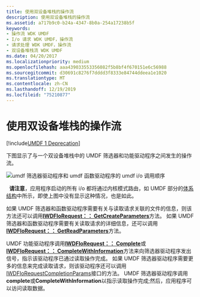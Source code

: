 ```yaml
---
title: 使用双设备堆栈的操作流
description: 使用双设备堆栈的操作流
ms.assetid: a717b9c0-b24a-4347-8b0a-254a17238b5f
keywords:
- 操作流 WDK UMDF
- I/o 请求 WDK UMDF，操作流
- 请求处理 WDK UMDF，操作流
- 双设备堆栈流 WDK UMDF
ms.date: 04/20/2017
ms.localizationpriority: medium
ms.openlocfilehash: aaa439033553356082f5b8bf4f670151e6c56988
ms.sourcegitcommit: d30691c8276f7dddd3f8333e84744ddeea1e1020
ms.translationtype: MT
ms.contentlocale: zh-CN
ms.lasthandoff: 12/19/2019
ms.locfileid: "75210877"
---
```

# <a name="operation-flow-with-double-device-stack"></a>使用双设备堆栈的操作流


[!include[UMDF 1 Deprecation](../includes/umdf-1-deprecation.md)]

下图显示了与一个双设备堆栈中的 UMDF 筛选器和功能驱动程序之间发生的操作流。

![umdf 筛选器驱动程序和 umdf 函数驱动程序的 umdf i/o 调用顺序](images/umdfflow2.gif)

  **请注意**，应用程序启动的所有 i/o 都将通过内核模式路由，如 UMDF 部分的[体系结构](https://docs.microsoft.com/previous-versions/ff554461(v=vs.85))中所示，即使上图中没有显示这种情况，也是如此。

 

如果 UMDF 筛选器和函数驱动程序需要有关与读取请求关联的文件的信息，则该方法还可以调用[**IWDFIoRequest：： GetCreateParameters**](https://docs.microsoft.com/windows-hardware/drivers/ddi/wudfddi/nf-wudfddi-iwdfiorequest-getcreateparameters)方法。 如果 UMDF 筛选器和函数驱动程序需要有关读取请求的详细信息，还可以调用[**IWDFIoRequest：： GetReadParameters**](https://docs.microsoft.com/windows-hardware/drivers/ddi/wudfddi/nf-wudfddi-iwdfiorequest-getreadparameters)方法。

UMDF 功能驱动程序调用[**IWDFIoRequest：： Complete**](https://docs.microsoft.com/windows-hardware/drivers/ddi/wudfddi/nf-wudfddi-iwdfiorequest-complete)或[**IWDFIoRequest：： CompleteWithInformation**](https://docs.microsoft.com/windows-hardware/drivers/ddi/wudfddi/nf-wudfddi-iwdfiorequest-completewithinformation)方法来向筛选器驱动程序发出信号，指示该驱动程序已通过读取操作完成。 如果 UMDF 筛选器驱动程序需要更多的信息来完成读取请求，则该驱动程序还可以调用[IWDFIoRequestCompletionParams](https://docs.microsoft.com/windows-hardware/drivers/ddi/wudfddi/nn-wudfddi-iwdfiorequestcompletionparams)接口的方法。 UMDF 筛选器驱动程序调用**complete**或**CompleteWithInformation**以指示读取操作完成;然后，应用程序可以访问读取数据。

 

 





